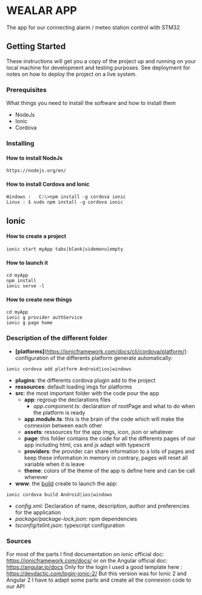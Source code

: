 # WEALAR APP

The app for our connecting alarm / meteo station control with STM32

## Getting Started

These instructions will get you a copy of the project up and running on your local machine for development and testing purposes. See deployment for notes on how to deploy the project on a live system.

### Prerequisites

What things you need to install the software and how to install them

* NodeJs
* Ionic
* Cordova


### Installing

#### How to install NodeJs

```
https://nodejs.org/en/
```
#### How to install Cordova and Ionic

```
Windows :	C:\>npm install -g cordova ionic
Linux : $ sudo npm install -g cordova ionic
```

## Ionic

#### How to create a project

```
ionic start myApp tabs|blank|sidemenu|empty
```

#### How to launch it

```
cd myApp
npm install
ionic serve -l
```

#### How to create new things

```
cd myApp
ionic g provider authService
ionic g page home
```

### Description of the different folder
* __[platforms]__(https://ionicframework.com/docs/cli/cordova/platform/): configuration of the differents platform generate automatically:
```
ionic cordova add platform Android|ios|windows
```
* __plugins__: the differents cordova plugin add to the project
* __ressources__: default loading imgs for platforms
* __src__: the most important folder with the code pour the app
    * __app__: regroup the declarations files
        * *app.component.ts*: declaration of rootPage and what to do when the platform is ready
    * __app.module.ts__: this is the brain of the code which will make the connexion between each other
    * __assets__: ressources for the app imgs, icon, json or whatever
    * __page__: this folder contains the code for all the differents pages of our app including html, css and js adapt with typescrit
    * __providers__: the provider can share information to a lots of pages and keep these information in memory in contrary, pages will reset all variable when it is leave
    * __theme__: colors of the theme of the app is define here and can be call wherever
* __www__: the [build](https://ionicframework.com/docs/cli/cordova/build/) create to launch the app:
```
ionic cordova build Android|ios|windows
```
* *config.xml*: Declaration of name, description, author and preferencies for the application
* *package/package-lock.json*: npm dependencies
* *tsconfig/tslint.json*: typescript configuration




### Sources
For most of the parts I find documentation on ionic official doc: https://ionicframework.com/docs/ or on the Angular official doc: https://angular.io/docs
Only for the login I used a good template here : https://devdactic.com/login-ionic-2/
But this version was for Ionic 2 and Angular 2
I have to adapt some parts and create all the connexion code to our API

